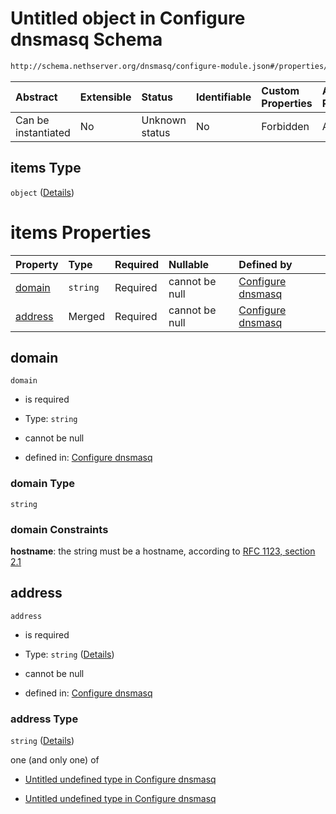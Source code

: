 # Untitled object in Configure dnsmasq Schema

```txt
http://schema.nethserver.org/dnsmasq/configure-module.json#/properties/dns-server/properties/addresses/items
```



| Abstract            | Extensible | Status         | Identifiable | Custom Properties | Additional Properties | Access Restrictions | Defined In                                                                      |
| :------------------ | :--------- | :------------- | :----------- | :---------------- | :-------------------- | :------------------ | :------------------------------------------------------------------------------ |
| Can be instantiated | No         | Unknown status | No           | Forbidden         | Allowed               | none                | [configure-module.json\*](dnsmasq/configure-module.json "open original schema") |

## items Type

`object` ([Details](configure-module-properties-dns-server-properties-addresses-items.md))

# items Properties

| Property            | Type     | Required | Nullable       | Defined by                                                                                                                                                                                                                                     |
| :------------------ | :------- | :------- | :------------- | :--------------------------------------------------------------------------------------------------------------------------------------------------------------------------------------------------------------------------------------------- |
| [domain](#domain)   | `string` | Required | cannot be null | [Configure dnsmasq](configure-module-properties-dns-server-properties-addresses-items-properties-domain.md "http://schema.nethserver.org/dnsmasq/configure-module.json#/properties/dns-server/properties/addresses/items/properties/domain")   |
| [address](#address) | Merged   | Required | cannot be null | [Configure dnsmasq](configure-module-properties-dns-server-properties-addresses-items-properties-address.md "http://schema.nethserver.org/dnsmasq/configure-module.json#/properties/dns-server/properties/addresses/items/properties/address") |

## domain



`domain`

*   is required

*   Type: `string`

*   cannot be null

*   defined in: [Configure dnsmasq](configure-module-properties-dns-server-properties-addresses-items-properties-domain.md "http://schema.nethserver.org/dnsmasq/configure-module.json#/properties/dns-server/properties/addresses/items/properties/domain")

### domain Type

`string`

### domain Constraints

**hostname**: the string must be a hostname, according to [RFC 1123, section 2.1](https://tools.ietf.org/html/rfc1123 "check the specification")

## address



`address`

*   is required

*   Type: `string` ([Details](configure-module-properties-dns-server-properties-addresses-items-properties-address.md))

*   cannot be null

*   defined in: [Configure dnsmasq](configure-module-properties-dns-server-properties-addresses-items-properties-address.md "http://schema.nethserver.org/dnsmasq/configure-module.json#/properties/dns-server/properties/addresses/items/properties/address")

### address Type

`string` ([Details](configure-module-properties-dns-server-properties-addresses-items-properties-address.md))

one (and only one) of

*   [Untitled undefined type in Configure dnsmasq](configure-module-properties-dns-server-properties-addresses-items-properties-address-oneof-0.md "check type definition")

*   [Untitled undefined type in Configure dnsmasq](configure-module-properties-dns-server-properties-addresses-items-properties-address-oneof-1.md "check type definition")
